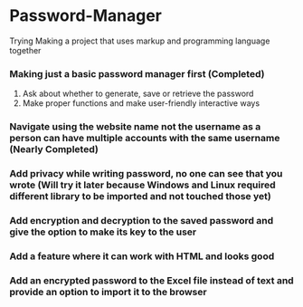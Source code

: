 # Password-Manager

Trying Making a project that uses markup and programming language together

### Making just a basic password manager first (Completed)
  1. Ask about whether to generate, save or retrieve the password
  2. Make proper functions and make user-friendly interactive ways

### Navigate using the website name not the username as a person can have multiple accounts with the same username (Nearly Completed)

### Add privacy while writing password, no one can see that you wrote (Will try it later because Windows and Linux required different library to be imported and not touched those yet)

### Add encryption and decryption to the saved password and give the option to make its key to the user

### Add a feature where it can work with HTML and looks good

### Add an encrypted password to the Excel file instead of text and provide an option to import it to the browser

